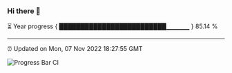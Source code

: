 ### Hi there 👋

⏳ Year progress { █████████████████████████▁▁▁▁▁ } 85.14 %

---

⏰ Updated on Mon, 07 Nov 2022 18:27:55 GMT

![Progress Bar CI](https://github.com/ZhaoGui/ZhaoGui/workflows/Progress%20Bar%20CI/badge.svg)
